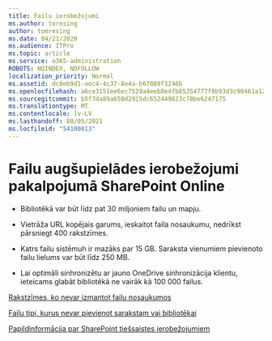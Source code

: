 ```yaml
---
title: Failu ierobežojumi
ms.author: toresing
author: tomresing
ms.date: 04/21/2020
ms.audience: ITPro
ms.topic: article
ms.service: o365-administration
ROBOTS: NOINDEX, NOFOLLOW
localization_priority: Normal
ms.assetid: dc0eb9d1-aec4-4c37-8e4a-b67089f3246b
ms.openlocfilehash: a6ce3151ee6ec7529a4eeb8e4fb85354777f8b93d3c90461a12518af680ae60f
ms.sourcegitcommit: b5f7da89a650d2915dc652449623c78be6247175
ms.translationtype: MT
ms.contentlocale: lv-LV
ms.lasthandoff: 08/05/2021
ms.locfileid: "54100013"
---
```

# <a name="file-upload-limits-in-sharepoint-online"></a>Failu augšupielādes ierobežojumi pakalpojumā SharePoint Online

- Bibliotēkā var būt līdz pat 30 miljoniem failu un mapju.
    
- Vietrāža URL kopējais garums, ieskaitot faila nosaukumu, nedrīkst pārsniegt 400 rakstzīmes.
    
- Katrs failu sistēmuh ir mazāks par 15 GB. Saraksta vienumiem pievienoto failu lielums var būt līdz 250 MB.
    
- Lai optimāli sinhronizētu ar jauno OneDrive sinhronizācija klientu, ieteicams glabāt bibliotēkā ne vairāk kā 100 000 failus. 
    
[Rakstzīmes, ko nevar izmantot failu nosaukumos](https://go.microsoft.com/fwlink/?linkid=866430)
  
[Failu tipi, kurus nevar pievienot sarakstam vai bibliotēkai](https://go.microsoft.com/fwlink/?linkid=273757)
  
[Papildinformācija par SharePoint tiešsaistes ierobežojumiem](https://go.microsoft.com/fwlink/?linkid=271273)
  

